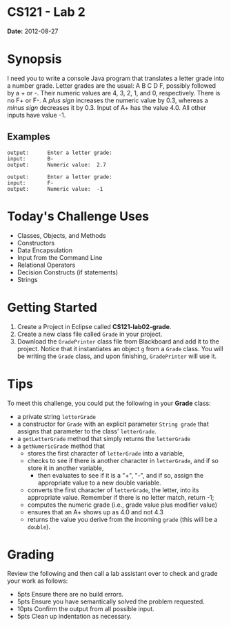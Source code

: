 CS121 - Lab 2
=============

**Date:** 2012-08-27

# Synopsis #

I need you to write a console Java program that translates a letter grade into a number grade. Letter grades are the usual: A B C D F, possibly followed by a + or -. Their numeric values are 4, 3, 2, 1, and 0, respectively. There is no F+ or F-. A *plus sign* increases the numeric value by 0.3, whereas a *minus sign* decreases it by 0.3. Input of A+ has the value 4.0. All other inputs have value -1.

## Examples ##
```
output:      Enter a letter grade:
input:       B-
output:      Numeric value:  2.7
```

```
output:      Enter a letter grade:
input:       F-
output:      Numeric value:  -1
```

# Today's Challenge Uses #

- Classes, Objects, and Methods
- Constructors
- Data Encapsulation
- Input from the Command Line
- Relational Operators
- Decision Constructs (if statements)
- Strings

# Getting Started #

1. Create a Project in Eclipse called **CS121-lab02-grade**.
2. Create a new class file called `Grade` in your project.
3. Download the `GradePrinter` class file from Blackboard and add it to the project. Notice that it instantiates an object `g` from a `Grade` class. You will be writing the `Grade` class, and upon finishing, `GradePrinter` will use it.

# Tips #

To meet this challenge, you could put the following in your **Grade** class:

- a private string `letterGrade`
- a constructor for `Grade` with an explicit parameter `String grade` that assigns that parameter to the class' `letterGrade`.
- a `getLetterGrade` method that simply returns the `letterGrade`
- a `getNumericGrade` method that
    - stores the first character of `letterGrade` into a variable,
    - checks to see if there is another character in `letterGrade`, and if so store it in another variable,
        - then evaluates to see if it is a "+", "-", and if so, assign the appropriate value to a new double variable.
    - converts the first character of `letterGrade`, the letter, into its appropriate value. Remember if there is no letter match, return -1;
    - computes the numeric grade (i.e., grade value plus modifier value)
    - ensures that an A+ shows up as 4.0 and not 4.3
    - returns the value you derive from the incoming `grade` (this will be a `double`).

# Grading #

Review the following and then call a lab assistant over to check and grade your work as follows:

- 5pts     Ensure there are no build errors.
- 5pts     Ensure you have semantically solved the problem requested.
- 10pts    Confirm the output from all possible input.
- 5pts     Clean up indentation as necessary.